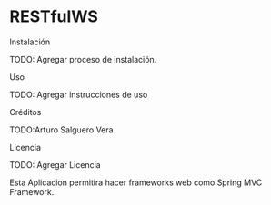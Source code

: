# RESTfulWS




Instalación

TODO: Agregar proceso de instalación.

Uso

TODO: Agregar instrucciones de uso

Créditos

TODO:Arturo Salguero Vera

Licencia

TODO: Agregar Licencia

Esta Aplicacion permitira hacer  frameworks web como Spring MVC Framework. 
